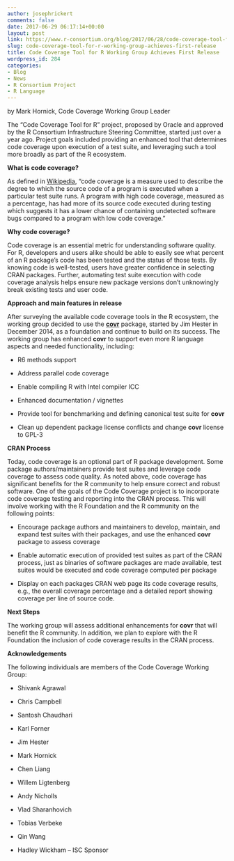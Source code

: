 ```yaml
---
author: josephrickert
comments: false
date: 2017-06-29 06:17:14+00:00
layout: post
link: https://www.r-consortium.org/blog/2017/06/28/code-coverage-tool-for-r-working-group-achieves-first-release
slug: code-coverage-tool-for-r-working-group-achieves-first-release
title: Code Coverage Tool for R Working Group Achieves First Release
wordpress_id: 284
categories:
- Blog
- News
- R Consortium Project
- R Language
---
```


by Mark Hornick, Code Coverage Working Group Leader

The “Code Coverage Tool for R” project, proposed by Oracle and approved by the R Consortium Infrastructure Steering Committee, started just over a year ago. Project goals included providing an enhanced tool that determines code coverage upon execution of a test suite, and leveraging such a tool more broadly as part of the R ecosystem.

**What is code coverage?**

As defined in [Wikipedia](https://en.wikipedia.org/wiki/Code_coveragehttps:/en.wikipedia.org/wiki/Code_coverage), “code coverage is a measure used to describe the degree to which the source code of a program is executed when a particular test suite runs. A program with high code coverage, measured as a percentage, has had more of its source code executed during testing which suggests it has a lower chance of containing undetected software bugs compared to a program with low code coverage.”

**Why code coverage?**

Code coverage is an essential metric for understanding software quality. For R, developers and users alike should be able to easily see what percent of an R package’s code has been tested and the status of those tests. By knowing code is well-tested, users have greater confidence in selecting CRAN packages. Further, automating test suite execution with code coverage analysis helps ensure new package versions don’t unknowingly break existing tests and user code.

**Approach and main features in release**

After surveying the available code coverage tools in the R ecosystem, the working group decided to use the **[covr](https://cran.r-project.org/web/packages/covr/index.html)** package, started by Jim Hester in December 2014, as a foundation and continue to build on its success. The working group has enhanced **covr** to support even more R language aspects and needed functionality, including:



 	
  * R6 methods support

 	
  * Address parallel code coverage

 	
  * Enable compiling R with Intel compiler ICC

 	
  * Enhanced documentation / vignettes

 	
  * Provide tool for benchmarking and defining canonical test suite for **covr**

 	
  * Clean up dependent package license conflicts and change **covr** license to GPL-3


**CRAN Process**

Today, code coverage is an optional part of R package development. Some package authors/maintainers provide test suites and leverage code coverage to assess code quality. As noted above, code coverage has significant benefits for the R community to help ensure correct and robust software. One of the goals of the Code Coverage project is to incorporate code coverage testing and reporting into the CRAN process. This will involve working with the R Foundation and the R community on the following points:



 	
  * Encourage package authors and maintainers to develop, maintain, and expand test suites with their packages, and use the enhanced **covr** package to assess coverage

 	
  * Enable automatic execution of provided test suites as part of the CRAN process, just as binaries of software packages are made available, test suites would be executed and code coverage computed per package

 	
  * Display on each packages CRAN web page its code coverage results, e.g., the overall coverage percentage and a detailed report showing coverage per line of source code.


**Next Steps**

The working group will assess additional enhancements for **covr** that will benefit the R community. In addition, we plan to explore with the R Foundation the inclusion of code coverage results in the CRAN process.

**Acknowledgements**

The following individuals are members of the Code Coverage Working Group:



 	
  * Shivank Agrawal

 	
  * Chris Campbell

 	
  * Santosh Chaudhari

 	
  * Karl Forner

 	
  * Jim Hester

 	
  * Mark Hornick

 	
  * Chen Liang

 	
  * Willem Ligtenberg

 	
  * Andy Nicholls

 	
  * Vlad Sharanhovich

 	
  * Tobias Verbeke

 	
  * Qin Wang

 	
  * Hadley Wickham – ISC Sponsor


